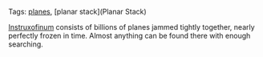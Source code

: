 Tags: [planes](Planes), [planar stack](Planar Stack)

[Instruxofinum](Instruxofinum) consists of billions of planes jammed tightly together, nearly perfectly frozen in time. Almost anything can be found there with enough searching.
